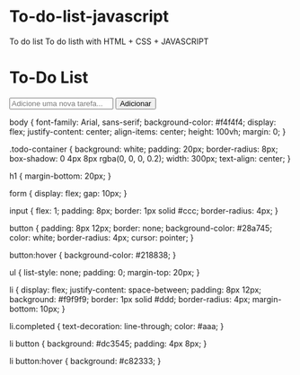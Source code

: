 # To-do-list-javascript
To do list To do listh with HTML + CSS + JAVASCRIPT
<!DOCTYPE html>
<html lang="en">
<head>
  <meta charset="UTF-8">
  <meta name="viewport" content="width=device-width, initial-scale=1.0">
  <title>To-Do List</title>
  <link rel="stylesheet" href="styles.css">
</head>
<body>
  <div class="todo-container">
    <h1>To-Do List</h1>
    <form id="todo-form">
      <input type="text" id="todo-input" placeholder="Adicione uma nova tarefa..." required />
      <button type="submit">Adicionar</button>
    </form>
    <ul id="todo-list"></ul>
  </div>
  <script src="script.js"></script>
</body>
</html>
body {
  font-family: Arial, sans-serif;
  background-color: #f4f4f4;
  display: flex;
  justify-content: center;
  align-items: center;
  height: 100vh;
  margin: 0;
}

.todo-container {
  background: white;
  padding: 20px;
  border-radius: 8px;
  box-shadow: 0 4px 8px rgba(0, 0, 0, 0.2);
  width: 300px;
  text-align: center;
}

h1 {
  margin-bottom: 20px;
}

form {
  display: flex;
  gap: 10px;
}

input {
  flex: 1;
  padding: 8px;
  border: 1px solid #ccc;
  border-radius: 4px;
}

button {
  padding: 8px 12px;
  border: none;
  background-color: #28a745;
  color: white;
  border-radius: 4px;
  cursor: pointer;
}

button:hover {
  background-color: #218838;
}

ul {
  list-style: none;
  padding: 0;
  margin-top: 20px;
}

li {
  display: flex;
  justify-content: space-between;
  padding: 8px 12px;
  background: #f9f9f9;
  border: 1px solid #ddd;
  border-radius: 4px;
  margin-bottom: 10px;
}

li.completed {
  text-decoration: line-through;
  color: #aaa;
}

li button {
  background: #dc3545;
  padding: 4px 8px;
}

li button:hover {
  background: #c82333;
}
